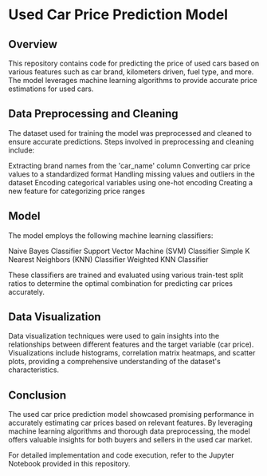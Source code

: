 # Used Car Price Prediction Model

## Overview
This repository contains code for predicting the price of used cars based on various features such as car brand, kilometers driven, fuel type, and more. The model leverages machine learning algorithms to provide accurate price estimations for used cars.

## Data Preprocessing and Cleaning
The dataset used for training the model was preprocessed and cleaned to ensure accurate predictions. Steps involved in preprocessing and cleaning include:

Extracting brand names from the 'car_name' column
Converting car price values to a standardized format
Handling missing values and outliers in the dataset
Encoding categorical variables using one-hot encoding
Creating a new feature for categorizing price ranges

## Model
The model employs the following machine learning classifiers:

Naive Bayes Classifier
Support Vector Machine (SVM) Classifier
Simple K Nearest Neighbors (KNN) Classifier
Weighted KNN Classifier

These classifiers are trained and evaluated using various train-test split ratios to determine the optimal combination for predicting car prices accurately.

## Data Visualization
Data visualization techniques were used to gain insights into the relationships between different features and the target variable (car price). Visualizations include histograms, correlation matrix heatmaps, and scatter plots, providing a comprehensive understanding of the dataset's characteristics.

## Conclusion
The used car price prediction model showcased promising performance in accurately estimating car prices based on relevant features. By leveraging machine learning algorithms and thorough data preprocessing, the model offers valuable insights for both buyers and sellers in the used car market.

For detailed implementation and code execution, refer to the Jupyter Notebook provided in this repository.
